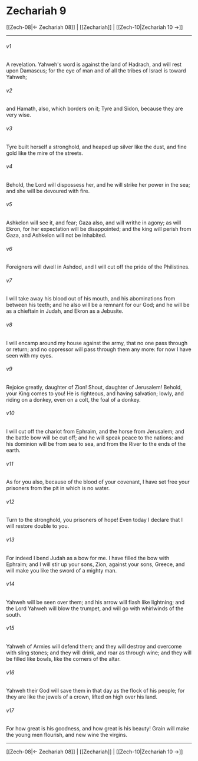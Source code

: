 # Zechariah 9

[[Zech-08|← Zechariah 08]] | [[Zechariah]] | [[Zech-10|Zechariah 10 →]]
***



###### v1 
A revelation. Yahweh's word is against the land of Hadrach, and will rest upon Damascus; for the eye of man and of all the tribes of Israel is toward Yahweh; 

###### v2 
and Hamath, also, which borders on it; Tyre and Sidon, because they are very wise. 

###### v3 
Tyre built herself a stronghold, and heaped up silver like the dust, and fine gold like the mire of the streets. 

###### v4 
Behold, the Lord will dispossess her, and he will strike her power in the sea; and she will be devoured with fire. 

###### v5 
Ashkelon will see it, and fear; Gaza also, and will writhe in agony; as will Ekron, for her expectation will be disappointed; and the king will perish from Gaza, and Ashkelon will not be inhabited. 

###### v6 
Foreigners will dwell in Ashdod, and I will cut off the pride of the Philistines. 

###### v7 
I will take away his blood out of his mouth, and his abominations from between his teeth; and he also will be a remnant for our God; and he will be as a chieftain in Judah, and Ekron as a Jebusite. 

###### v8 
I will encamp around my house against the army, that no one pass through or return; and no oppressor will pass through them any more: for now I have seen with my eyes. 

###### v9 
Rejoice greatly, daughter of Zion! Shout, daughter of Jerusalem! Behold, your King comes to you! He is righteous, and having salvation; lowly, and riding on a donkey, even on a colt, the foal of a donkey. 

###### v10 
I will cut off the chariot from Ephraim, and the horse from Jerusalem; and the battle bow will be cut off; and he will speak peace to the nations: and his dominion will be from sea to sea, and from the River to the ends of the earth. 

###### v11 
As for you also, because of the blood of your covenant, I have set free your prisoners from the pit in which is no water. 

###### v12 
Turn to the stronghold, you prisoners of hope! Even today I declare that I will restore double to you. 

###### v13 
For indeed I bend Judah as a bow for me. I have filled the bow with Ephraim; and I will stir up your sons, Zion, against your sons, Greece, and will make you like the sword of a mighty man. 

###### v14 
Yahweh will be seen over them; and his arrow will flash like lightning; and the Lord Yahweh will blow the trumpet, and will go with whirlwinds of the south. 

###### v15 
Yahweh of Armies will defend them; and they will destroy and overcome with sling stones; and they will drink, and roar as through wine; and they will be filled like bowls, like the corners of the altar. 

###### v16 
Yahweh their God will save them in that day as the flock of his people; for they are like the jewels of a crown, lifted on high over his land. 

###### v17 
For how great is his goodness, and how great is his beauty! Grain will make the young men flourish, and new wine the virgins.

***
[[Zech-08|← Zechariah 08]] | [[Zechariah]] | [[Zech-10|Zechariah 10 →]]
